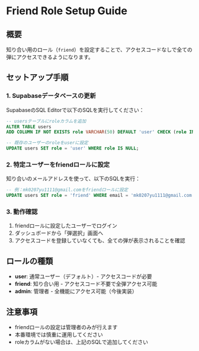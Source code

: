 # Friend Role Setup Guide

## 概要
知り合い用のロール（`friend`）を設定することで、アクセスコードなしで全ての弾にアクセスできるようになります。

## セットアップ手順

### 1. Supabaseデータベースの更新

SupabaseのSQL Editorで以下のSQLを実行してください：

```sql
-- usersテーブルにroleカラムを追加
ALTER TABLE users 
ADD COLUMN IF NOT EXISTS role VARCHAR(50) DEFAULT 'user' CHECK (role IN ('user', 'admin', 'friend'));

-- 既存のユーザーのroleをuserに設定
UPDATE users SET role = 'user' WHERE role IS NULL;
```

### 2. 特定ユーザーをfriendロールに設定

知り合いのメールアドレスを使って、以下のSQLを実行：

```sql
-- 例：mk0207yu1111@gmail.comをfriendロールに設定
UPDATE users SET role = 'friend' WHERE email = 'mk0207yu1111@gmail.com';
```

### 3. 動作確認

1. friendロールに設定したユーザーでログイン
2. ダッシュボードから「弾選択」画面へ
3. アクセスコードを登録していなくても、全ての弾が表示されることを確認

## ロールの種類

- **user**: 通常ユーザー（デフォルト）- アクセスコードが必要
- **friend**: 知り合い用 - アクセスコード不要で全弾アクセス可能
- **admin**: 管理者 - 全機能にアクセス可能（今後実装）

## 注意事項

- friendロールの設定は管理者のみが行えます
- 本番環境では慎重に運用してください
- roleカラムがない場合は、上記のSQLで追加してください